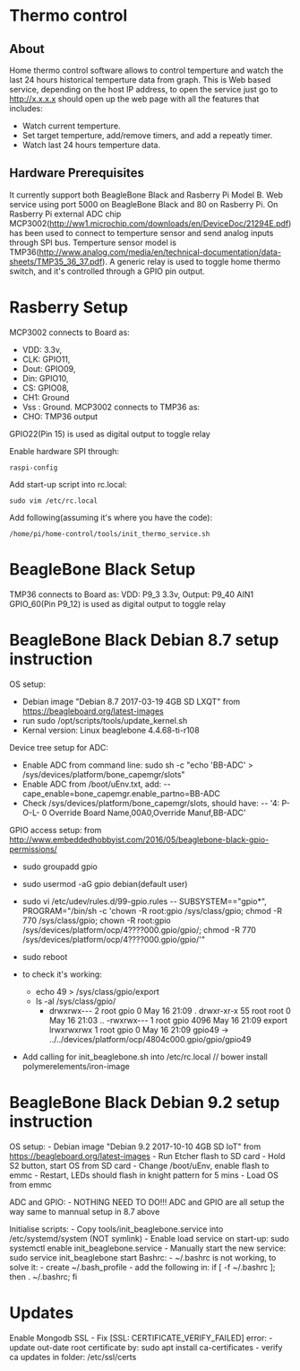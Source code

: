 Thermo control
==============

About
-----

Home thermo control software allows to control temperture and watch the last 24 hours historical temperture data from graph.
This is Web based service, depending on the host IP address, to open the service just go to http://x.x.x.x should open up the web page with all the features that includes:
- Watch current temperture.
- Set target temperture, add/remove timers, and add a repeatly timer.
- Watch last 24 hours temperture data.

Hardware Prerequisites
----------------------

It currently support both BeagleBone Black and Rasberry Pi Model B. Web service using port 5000 on BeagleBone Black and 80 on Rasberry Pi.
On Rasberry Pi external ADC chip MCP3002(http://ww1.microchip.com/downloads/en/DeviceDoc/21294E.pdf) has been used to connect to temperture sensor and send analog inputs through SPI bus.
Temperture sensor model is TMP36(http://www.analog.com/media/en/technical-documentation/data-sheets/TMP35_36_37.pdf).
A generic relay is used to toggle home thermo switch, and it's controlled through a GPIO pin output.

Rasberry Setup
==============
MCP3002 connects to Board as:
- VDD: 3.3v, 
- CLK: GPIO11,
- Dout: GPIO09, 
- Din: GPIO10,
- CS: GPIO08,
- CH1: Ground 
- Vss : Ground.
MCP3002 connects to TMP36 as:
- CHO: TMP36 output

GPIO22(Pin 15) is used as digital output to toggle relay

Enable hardware SPI through:
```shell
raspi-config
```

Add start-up script into rc.local:
```shell
sudo vim /etc/rc.local
```
Add following(assuming it's where you have the code):
```shell
/home/pi/home-control/tools/init_thermo_service.sh
```
BeagleBone Black Setup
=====================
TMP36 connects to Board as:
    VDD: P9_3 3.3v, Output: P9_40 AIN1
GPIO_60(Pin P9_12) is used as digital output to toggle relay

BeagleBone Black Debian 8.7 setup instruction
=============================================
OS setup:
- Debian image "Debian 8.7 2017-03-19 4GB SD LXQT" from https://beagleboard.org/latest-images
- run sudo /opt/scripts/tools/update_kernel.sh
- Kernal version: Linux beaglebone 4.4.68-ti-r108

Device tree setup for ADC:
- Enable ADC from command line: sudo sh -c "echo 'BB-ADC' > /sys/devices/platform/bone_capemgr/slots"
- Enable ADC from /boot/uEnv.txt, add:
     -- cape_enable=bone_capemgr.enable_partno=BB-ADC
- Check /sys/devices/platform/bone_capemgr/slots, should have:
     -- '4: P-O-L-   0 Override Board Name,00A0,Override Manuf,BB-ADC'

GPIO access setup:
from http://www.embeddedhobbyist.com/2016/05/beaglebone-black-gpio-permissions/
- sudo groupadd gpio
- sudo usermod -aG gpio debian(default user)
- sudo vi /etc/udev/rules.d/99-gpio.rules
  -- SUBSYSTEM=="gpio*", PROGRAM="/bin/sh -c 'chown -R root:gpio /sys/class/gpio; chmod -R 770 /sys/class/gpio; chown -R root:gpio /sys/devices/platform/ocp/4????000.gpio/gpio/; chmod -R 770 /sys/devices/platform/ocp/4????000.gpio/gpio/'"

- sudo reboot

- to check it's working:
  - echo 49 > /sys/class/gpio/export
  - ls -al /sys/class/gpio/
    - drwxrwx---  2 root gpio    0 May 16 21:09 .
	  	drwxr-xr-x 55 root root    0 May 16 21:03 ..
		  -rwxrwx---  1 root gpio 4096 May 16 21:09 export
		  lrwxrwxrwx  1 root gpio    0 May 16 21:09 gpio49 -> ../../devices/platform/ocp/4804c000.gpio/gpio/gpio49
- Add calling for init_beaglebone.sh into /etc/rc.local
// bower install polymerelements/iron-image

BeagleBone Black Debian 9.2 setup instruction
=============================================
OS setup:
	- Debian image "Debian 9.2 2017-10-10 4GB SD IoT" from https://beagleboard.org/latest-images
	- Run Etcher flash to SD card
	- Hold S2 button, start OS from SD card
	- Change /boot/uEnv, enable flash to emmc
	- Restart, LEDs should flash in knight pattern for 5 mins
	- Load OS from emmc

ADC and GPIO:
	- NOTHING NEED TO DO!!! ADC and GPIO are all setup the way same to mannual setup in 8.7 above

Initialise scripts:
	- Copy tools/init_beaglebone.service into /etc/systemd/system (NOT symlink)
	- Enable load service on start-up: sudo systemctl enable init_beaglebone.service
	- Manually start the new service: sudo service init_beaglebone start
Bashrc:
	- ~/.bashrc is not working, to solve it:
		- create ~/.bash_profile
		- add the following in:
			if [ -f ~/.bashrc ]; then
	   			. ~/.bashrc;
			fi

Updates
===============================================
Enable Mongodb SSL - Fix [SSL: CERTIFICATE_VERIFY_FAILED] error:
    - update out-date root certificate by: sudo apt install ca-certificates
    - verify ca updates in folder: /etc/ssl/certs
